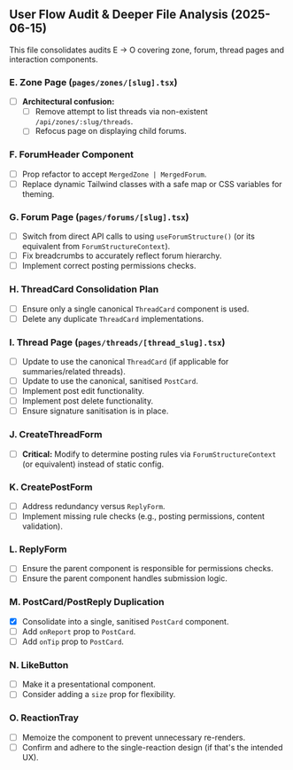 ## User Flow Audit & Deeper File Analysis (2025-06-15)

This file consolidates audits E → O covering zone, forum, thread pages and interaction components.

### E. Zone Page (`pages/zones/[slug].tsx`)

- [ ] **Architectural confusion:**
  - [ ] Remove attempt to list threads via non-existent `/api/zones/:slug/threads`.
  - [ ] Refocus page on displaying child forums.

### F. ForumHeader Component

- [ ] Prop refactor to accept `MergedZone | MergedForum`.
- [ ] Replace dynamic Tailwind classes with a safe map or CSS variables for theming.

### G. Forum Page (`pages/forums/[slug].tsx`)

- [ ] Switch from direct API calls to using `useForumStructure()` (or its equivalent from `ForumStructureContext`).
- [ ] Fix breadcrumbs to accurately reflect forum hierarchy.
- [ ] Implement correct posting permissions checks.

### H. ThreadCard Consolidation Plan

- [ ] Ensure only a single canonical `ThreadCard` component is used.
- [ ] Delete any duplicate `ThreadCard` implementations.

### I. Thread Page (`pages/threads/[thread_slug].tsx`)

- [ ] Update to use the canonical `ThreadCard` (if applicable for summaries/related threads).
- [ ] Update to use the canonical, sanitised `PostCard`.
- [ ] Implement post edit functionality.
- [ ] Implement post delete functionality.
- [ ] Ensure signature sanitisation is in place.

### J. CreateThreadForm

- [ ] **Critical:** Modify to determine posting rules via `ForumStructureContext` (or equivalent) instead of static config.

### K. CreatePostForm

- [ ] Address redundancy versus `ReplyForm`.
- [ ] Implement missing rule checks (e.g., posting permissions, content validation).

### L. ReplyForm

- [ ] Ensure the parent component is responsible for permissions checks.
- [ ] Ensure the parent component handles submission logic.

### M. PostCard/PostReply Duplication

- [x] Consolidate into a single, sanitised `PostCard` component.
- [ ] Add `onReport` prop to `PostCard`.
- [ ] Add `onTip` prop to `PostCard`.

### N. LikeButton

- [ ] Make it a presentational component.
- [ ] Consider adding a `size` prop for flexibility.

### O. ReactionTray

- [ ] Memoize the component to prevent unnecessary re-renders.
- [ ] Confirm and adhere to the single-reaction design (if that's the intended UX).
